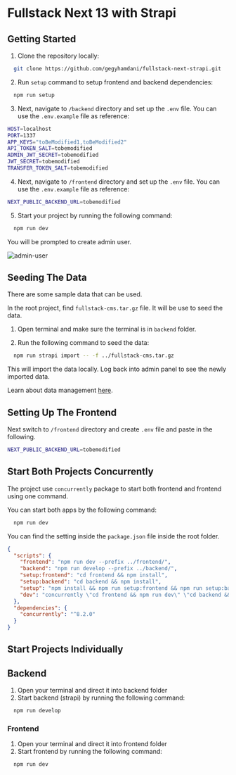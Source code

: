# Fullstack Next 13 with Strapi

## Getting Started

1. Clone the repository locally:

```bash
  git clone https://github.com/gegyhamdani/fullstack-next-strapi.git
```

2. Run `setup` command to setup frontend and backend dependencies:

```bash
  npm run setup
```

3. Next, navigate to `/backend` directory and set up the `.env` file. You can use the `.env.example` file as reference:

```bash
HOST=localhost
PORT=1337
APP_KEYS="toBeModified1,toBeModified2"
API_TOKEN_SALT=tobemodified
ADMIN_JWT_SECRET=tobemodified
JWT_SECRET=tobemodified
TRANSFER_TOKEN_SALT=tobemodified
```

4. Next, navigate to `/frontend` directory and set up the `.env` file. You can use the `.env.example` file as reference:

```bash
NEXT_PUBLIC_BACKEND_URL=tobemodified
```

5. Start your project by running the following command:

```bash
  npm run dev
```

You will be prompted to create admin user.

![admin-user](https://user-images.githubusercontent.com/6153188/231865420-5f03a90f-b893-4057-9634-9632920a7d97.gif)

## Seeding The Data

There are some sample data that can be used.

In the root project, find `fullstack-cms.tar.gz` file. It will be use to seed the data.

1. Open terminal and make sure the terminal is in `backend` folder.

2. Run the following command to seed the data:

```bash
  npm run strapi import -- -f ../fullstack-cms.tar.gz
```

This will import the data locally. Log back into admin panel to see the newly imported data.

Learn about data management [here](https://docs.strapi.io/dev-docs/data-management).

## Setting Up The Frontend

Next switch to `/frontend` directory and create `.env` file and paste in the following. 

```bash
NEXT_PUBLIC_BACKEND_URL=tobemodified

```

## Start Both Projects Concurrently

The project use `concurrently` package to start both frontend and frontend using one command.

You can start both apps by the following command:
```bash
  npm run dev
```

You can find the setting inside the `package.json` file inside the root folder.

```json
{
  "scripts": {
    "frontend": "npm run dev --prefix ../frontend/",
    "backend": "npm run develop --prefix ../backend/",
    "setup:frontend": "cd frontend && npm install",
    "setup:backend": "cd backend && npm install",
    "setup": "npm install && npm run setup:frontend && npm run setup:backend",
    "dev": "concurrently \"cd frontend && npm run dev\" \"cd backend && npm run develop develop\""
  },
  "dependencies": {
    "concurrently": "^8.2.0"
  }
}
```


## Start Projects Individually

## Backend
1. Open your terminal and direct it into backend folder
2. Start backend (strapi) by running the following command:

```bash
  npm run develop
```

### Frontend
1. Open your terminal and direct it into frontend folder
2. Start frontend by running the following command:
```bash
  npm run dev
```